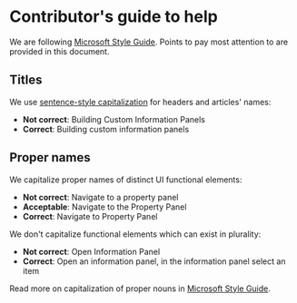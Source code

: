 # Contributor's guide to help

We are following [Microsoft Style Guide](https://docs.microsoft.com/en-us/style-guide/welcome/). Points to pay most attention to are provided in this document.

## Titles

We use [sentence-style capitalization](https://docs.microsoft.com/en-us/style-guide/text-formatting/using-type/use-sentence-style-capitalization) for headers and articles' names:

* **Not correct**: Building Custom Information Panels
* **Correct**: Building custom information panels

## Proper names

We capitalize proper names of distinct UI functional elements:

* **Not correct**: Navigate to a property panel
* **Acceptable**: Navigate to the Property Panel 
* **Correct**: Navigate to Property Panel
    
We don't capitalize functional elements which can exist in plurality:

* **Not correct**: Open Information Panel
* **Correct**: Open an information panel, in the information panel select an item

Read more on capitalization of proper nouns in [Microsoft Style Guide](https://docs.microsoft.com/en-us/style-guide/grammar/nouns-pronouns).